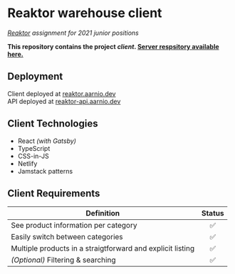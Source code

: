 # Reaktor warehouse client

_[Reaktor](https://www.reaktor.com/junior-dev-assignment/) assignment for 2021 junior positions_

**This repository contains the project _client_. [Server respsitory available here.](https://github.com/sezze/reaktor-warehouse-server)**

## Deployment

Client deployed at [reaktor.aarnio.dev](https://reaktor.aarnio.dev)\
API deployed at [reaktor-api.aarnio.dev](https://reaktor-api.aarnio.dev/products/jackets)

## Client Technologies

- React _(with Gatsby)_
- TypeScript
- CSS-in-JS
- Netlify
- Jamstack patterns

## Client Requirements

| Definition                                                 | Status |
| ---------------------------------------------------------- | :----: |
| See product information per category                       |   ✅   |
| Easily switch between categories                           |   ✅   |
| Multiple products in a straigtforward and explicit listing |   ✅   |
| _(Optional)_ Filtering & searching                         |   ✅   |
